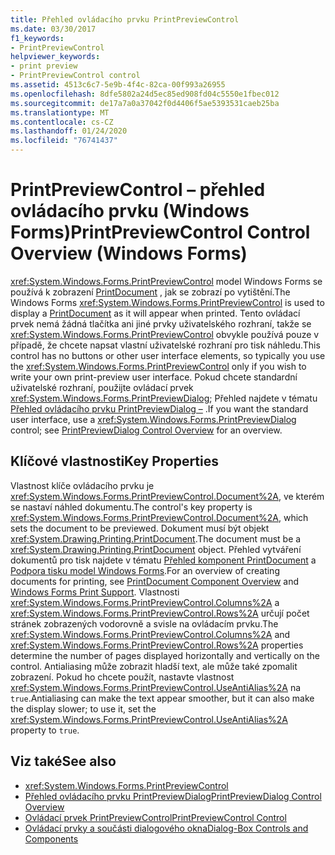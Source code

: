 ```yaml
---
title: Přehled ovládacího prvku PrintPreviewControl
ms.date: 03/30/2017
f1_keywords:
- PrintPreviewControl
helpviewer_keywords:
- print preview
- PrintPreviewControl control
ms.assetid: 4513c6c7-5e9b-4f4c-82ca-00f993a26955
ms.openlocfilehash: 8dfe5802a24d5ec85ed908fd04c5550e1fbec012
ms.sourcegitcommit: de17a7a0a37042f0d4406f5ae5393531caeb25ba
ms.translationtype: MT
ms.contentlocale: cs-CZ
ms.lasthandoff: 01/24/2020
ms.locfileid: "76741437"
---
```

# <a name="printpreviewcontrol-control-overview-windows-forms"></a><span data-ttu-id="f091d-102">PrintPreviewControl – přehled ovládacího prvku (Windows Forms)</span><span class="sxs-lookup"><span data-stu-id="f091d-102">PrintPreviewControl Control Overview (Windows Forms)</span></span>
<span data-ttu-id="f091d-103"><xref:System.Windows.Forms.PrintPreviewControl> model Windows Forms se používá k zobrazení [PrintDocument](printdocument-component-windows-forms.md) , jak se zobrazí po vytištění.</span><span class="sxs-lookup"><span data-stu-id="f091d-103">The Windows Forms <xref:System.Windows.Forms.PrintPreviewControl> is used to display a [PrintDocument](printdocument-component-windows-forms.md) as it will appear when printed.</span></span> <span data-ttu-id="f091d-104">Tento ovládací prvek nemá žádná tlačítka ani jiné prvky uživatelského rozhraní, takže se <xref:System.Windows.Forms.PrintPreviewControl> obvykle používá pouze v případě, že chcete napsat vlastní uživatelské rozhraní pro tisk náhledu.</span><span class="sxs-lookup"><span data-stu-id="f091d-104">This control has no buttons or other user interface elements, so typically you use the <xref:System.Windows.Forms.PrintPreviewControl> only if you wish to write your own print-preview user interface.</span></span> <span data-ttu-id="f091d-105">Pokud chcete standardní uživatelské rozhraní, použijte ovládací prvek <xref:System.Windows.Forms.PrintPreviewDialog>; Přehled najdete v tématu [Přehled ovládacího prvku PrintPreviewDialog –](printpreviewdialog-control-overview-windows-forms.md) .</span><span class="sxs-lookup"><span data-stu-id="f091d-105">If you want the standard user interface, use a <xref:System.Windows.Forms.PrintPreviewDialog> control; see [PrintPreviewDialog Control Overview](printpreviewdialog-control-overview-windows-forms.md) for an overview.</span></span>  
  
## <a name="key-properties"></a><span data-ttu-id="f091d-106">Klíčové vlastnosti</span><span class="sxs-lookup"><span data-stu-id="f091d-106">Key Properties</span></span>  
 <span data-ttu-id="f091d-107">Vlastnost klíče ovládacího prvku je <xref:System.Windows.Forms.PrintPreviewControl.Document%2A>, ve kterém se nastaví náhled dokumentu.</span><span class="sxs-lookup"><span data-stu-id="f091d-107">The control's key property is <xref:System.Windows.Forms.PrintPreviewControl.Document%2A>, which sets the document to be previewed.</span></span> <span data-ttu-id="f091d-108">Dokument musí být objekt <xref:System.Drawing.Printing.PrintDocument>.</span><span class="sxs-lookup"><span data-stu-id="f091d-108">The document must be a <xref:System.Drawing.Printing.PrintDocument> object.</span></span> <span data-ttu-id="f091d-109">Přehled vytváření dokumentů pro tisk najdete v tématu [Přehled komponent PrintDocument](printdocument-component-overview-windows-forms.md) a [Podpora tisku model Windows Forms](../advanced/windows-forms-print-support.md).</span><span class="sxs-lookup"><span data-stu-id="f091d-109">For an overview of creating documents for printing, see [PrintDocument Component Overview](printdocument-component-overview-windows-forms.md) and [Windows Forms Print Support](../advanced/windows-forms-print-support.md).</span></span> <span data-ttu-id="f091d-110">Vlastnosti <xref:System.Windows.Forms.PrintPreviewControl.Columns%2A> a <xref:System.Windows.Forms.PrintPreviewControl.Rows%2A> určují počet stránek zobrazených vodorovně a svisle na ovládacím prvku.</span><span class="sxs-lookup"><span data-stu-id="f091d-110">The <xref:System.Windows.Forms.PrintPreviewControl.Columns%2A> and <xref:System.Windows.Forms.PrintPreviewControl.Rows%2A> properties determine the number of pages displayed horizontally and vertically on the control.</span></span> <span data-ttu-id="f091d-111">Antialiasing může zobrazit hladší text, ale může také zpomalit zobrazení. Pokud ho chcete použít, nastavte vlastnost <xref:System.Windows.Forms.PrintPreviewControl.UseAntiAlias%2A> na `true`.</span><span class="sxs-lookup"><span data-stu-id="f091d-111">Antialiasing can make the text appear smoother, but it can also make the display slower; to use it, set the <xref:System.Windows.Forms.PrintPreviewControl.UseAntiAlias%2A> property to `true`.</span></span>  
  
## <a name="see-also"></a><span data-ttu-id="f091d-112">Viz také</span><span class="sxs-lookup"><span data-stu-id="f091d-112">See also</span></span>

- <xref:System.Windows.Forms.PrintPreviewControl>
- [<span data-ttu-id="f091d-113">Přehled ovládacího prvku PrintPreviewDialog</span><span class="sxs-lookup"><span data-stu-id="f091d-113">PrintPreviewDialog Control Overview</span></span>](printpreviewdialog-control-overview-windows-forms.md)
- [<span data-ttu-id="f091d-114">Ovládací prvek PrintPreviewControl</span><span class="sxs-lookup"><span data-stu-id="f091d-114">PrintPreviewControl Control</span></span>](printpreviewcontrol-control-windows-forms.md)
- [<span data-ttu-id="f091d-115">Ovládací prvky a součásti dialogového okna</span><span class="sxs-lookup"><span data-stu-id="f091d-115">Dialog-Box Controls and Components</span></span>](dialog-box-controls-and-components-windows-forms.md)
